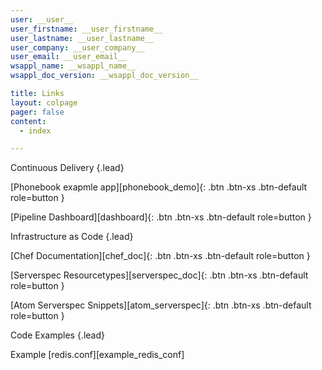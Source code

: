 ```yaml
---
user: __user__
user_firstname: __user_firstname__
user_lastname: __user_lastname__
user_company: __user_company__
user_email: __user_email__
wsappl_name: __wsappl_name__
wsappl_doc_version: __wsappl_doc_version__

title: Links
layout: colpage
pager: false
content:
  - index

---
```

Continuous Delivery
{.lead}

[Phonebook exapmle app][phonebook_demo]{: .btn .btn-xs .btn-default role=button }

[Pipeline Dashboard][dashboard]{: .btn .btn-xs .btn-default role=button }

Infrastructure as Code
{.lead}

[Chef Documentation][chef_doc]{: .btn .btn-xs .btn-default role=button }

[Serverspec Resourcetypes][serverspec_doc]{: .btn .btn-xs .btn-default role=button }

[Atom Serverspec Snippets][atom_serverspec]{: .btn .btn-xs .btn-default role=button }

Code Examples
{.lead}

Example [redis.conf][example_redis_conf]
